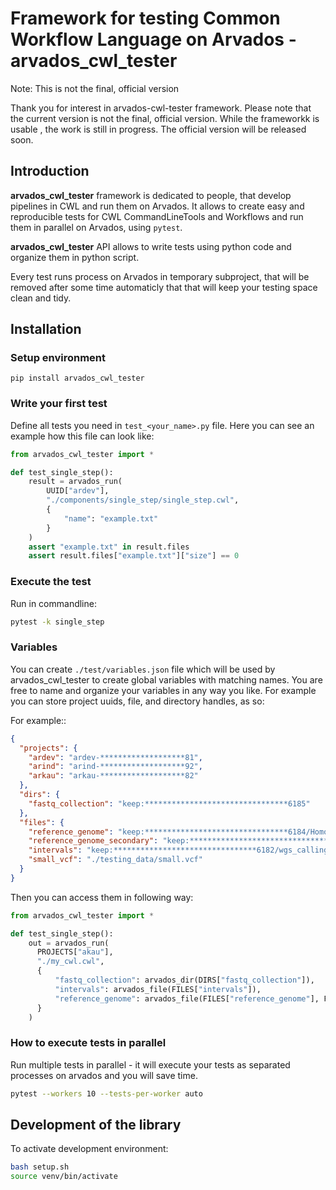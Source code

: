 # Framework for testing Common Workflow Language on Arvados - arvados_cwl_tester

Note: This is not the final, official version

Thank you for interest in arvados-cwl-tester framework. Please note that the current version is not the final, official version. While the frameworkk is usable , the work is still in progress. The official version will be released soon. 

## Introduction

**arvados_cwl_tester** framework is dedicated to people, that develop pipelines in CWL and run them on Arvados. It allows to create easy and reproducible tests for CWL CommandLineTools and Workflows and run them in parallel on Arvados, using `pytest`.

**arvados_cwl_tester** API allows to write tests using python code and organize them in python script. 

Every test runs process on Arvados in temporary subproject, that will be removed after some time automaticly that that will keep your testing space clean and tidy. 

## Installation

### Setup environment

```
pip install arvados_cwl_tester
```

### Write your first test

Define all tests you need in `test_<your_name>.py` file. Here you can see an example how this file can look like:

```python
from arvados_cwl_tester import *

def test_single_step():
    result = arvados_run(
        UUID["ardev"],
        "./components/single_step/single_step.cwl",
        {
            "name": "example.txt"
        }
    )
    assert "example.txt" in result.files
    assert result.files["example.txt"]["size"] == 0
```

### Execute the test

Run in commandline:

```bash
pytest -k single_step
```

### Variables

You can create `./test/variables.json` file which will be used by arvados_cwl_tester to create global variables with matching names. You are free to name and organize your variables in any way you like. For example you can store project uuids, file, and directory handles, as so:

For example::
```json
{
  "projects": {
    "ardev": "ardev-*******************81",
    "arind": "arind-*******************92",
    "arkau": "arkau-*******************82"
  },
  "dirs": {
    "fastq_collection": "keep:********************************6185"
  },
  "files": {
    "reference_genome": "keep:********************************6184/Homo_sapiens_assembly38.fasta",
    "reference_genome_secondary": "keep:********************************6183/Homo_sapiens_assembly38.fasta.fai",
    "intervals": "keep:********************************6182/wgs_calling_regions.hg38.bed",
    "small_vcf": "./testing_data/small.vcf"
  }
}
```

Then you can access them in following way:

```python
from arvados_cwl_tester import *

def test_single_step():
    out = arvados_run(
      PROJECTS["akau"],
      "./my_cwl.cwl",
      {
          "fastq_collection": arvados_dir(DIRS["fastq_collection"]),
          "intervals": arvados_file(FILES["intervals"]),
          "reference_genome": arvados_file(FILES["reference_genome"], FILES["reference_genome_secondary"])
      }
    )

```

### How to execute tests in parallel


Run multiple tests in parallel - it will execute your tests as separated processes on arvados and you will save time. 

```bash
pytest --workers 10 --tests-per-worker auto
```

## Development of the library

To activate development environment:

```bash
bash setup.sh
source venv/bin/activate

```

